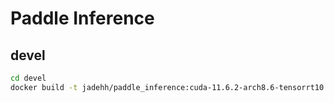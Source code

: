 # Paddle Inference

## devel

```bash
cd devel
docker build -t jadehh/paddle_inference:cuda-11.6.2-arch8.6-tensorrt10.0.6-devel .
```
